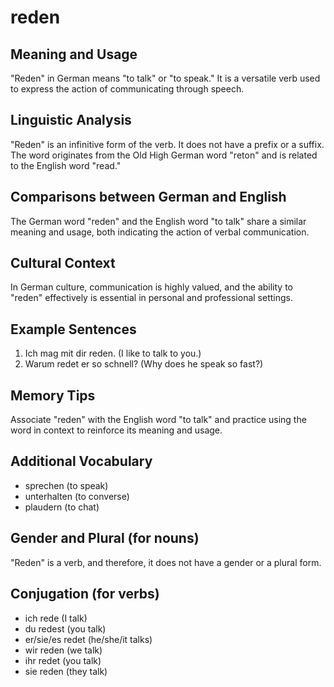 # reden
## Meaning and Usage
"Reden" in German means "to talk" or "to speak." It is a versatile verb used to express the action of communicating through speech.

## Linguistic Analysis
"Reden" is an infinitive form of the verb. It does not have a prefix or a suffix. The word originates from the Old High German word "reton" and is related to the English word "read."

## Comparisons between German and English
The German word "reden" and the English word "to talk" share a similar meaning and usage, both indicating the action of verbal communication.

## Cultural Context
In German culture, communication is highly valued, and the ability to "reden" effectively is essential in personal and professional settings.

## Example Sentences
1. Ich mag mit dir reden. (I like to talk to you.)
2. Warum redet er so schnell? (Why does he speak so fast?)

## Memory Tips
Associate "reden" with the English word "to talk" and practice using the word in context to reinforce its meaning and usage.

## Additional Vocabulary
- sprechen (to speak)
- unterhalten (to converse)
- plaudern (to chat)

## Gender and Plural (for nouns)
"Reden" is a verb, and therefore, it does not have a gender or a plural form.

## Conjugation (for verbs)
- ich rede (I talk)
- du redest (you talk)
- er/sie/es redet (he/she/it talks)
- wir reden (we talk)
- ihr redet (you talk)
- sie reden (they talk)